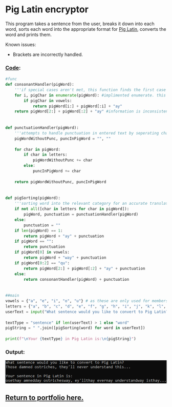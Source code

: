 # Pig Latin encryptor

This program takes a sentence from the user, breaks it down into each word, sorts each word into the appropriate format for [Pig Latin](https://web.ics.purdue.edu/~morelanj/RAO/prepare2.html), converts the word and prints them.

Known issues:
<ul>
    <li>Brackets are incorrectly handled.</li>
</ul>
    
### [Code](PigLatin.py):
```python
#func
def consonantHandler(pigWord):
    '''if special cases aren't met, this function finds the first case of a vowel and sorts the word based on its location.'''
    for i, pigChar in enumerate(pigWord): #implimented enumerate. this should be faster and more consise.
        if pigChar in vowels:
            return pigWord[i:] + pigWord[:i] + "ay"
    return pigWord[2:] + pigWord[:2] + "ay" #information is inconsistent about what to do when all letters are consonants. 


def punctuationHandler(pigWord):
    '''attempts to handle punctuation in entered text by seperating characters unrecognised in the "letters" list from recognised characters.'''
    pigWordWithoutPunc, puncInPigWord = "", ""
    
    for char in pigWord:
        if char in letters:
            pigWordWithoutPunc += char
        else:
            puncInPigWord += char

    return pigWordWithoutPunc, puncInPigWord


def pigSorting(pigWord):
    '''sorting word into the relevant category for an accurate translation.'''
    if not all([char in letters for char in pigWord]):
        pigWord, punctuation = punctuationHandler(pigWord)
    else:
        punctuation = ""
    if len(pigWord) == 1:
        return pigWord + "ay" + punctuation
    if pigWord == "":
        return punctuation
    if pigWord[0] in vowels:
        return pigWord + "way" + punctuation
    if pigWord[0:2] == "qu":
        return pigWord[2:] + pigWord[:2] + "ay" + punctuation
    else:
        return consonantHandler(pigWord) + punctuation


##main
vowels = {"a", "e", "i", "o", "u"} # as these are only used for membership checks, they're stored as sets.
letters = {"a", "b", "c", "d", "e", "f", "g", "h", "i", "j", "k", "l", "m", "n", "o", "p", "q", "r", "s", "t", "u", "v", "w", "x", "y", "z", "'", "1", "2", "3", "4", "5", "6", "7", "8", "9", "0", "("}
userText = input("What sentence would you like to convert to Pig Latin?\n").lower().split() #input is split into array here also to reduce redundancy

textType = "sentence" if len(userText) > 1 else "word"
pigString = " ".join([pigSorting(word) for word in userText])

print(f"\nYour {textType} in Pig Latin is:\n{pigString}")
```

### Output:

![An image containing the output of the code using an example sentence (From "Those damned ostriches, they'll never understand this..." to "osethay amnedday ostrichesway, ey'llthay evernay understandway isthay...").](bin/igLatinOutputPay.png)

## [Return to portfolio here.](README.md)
